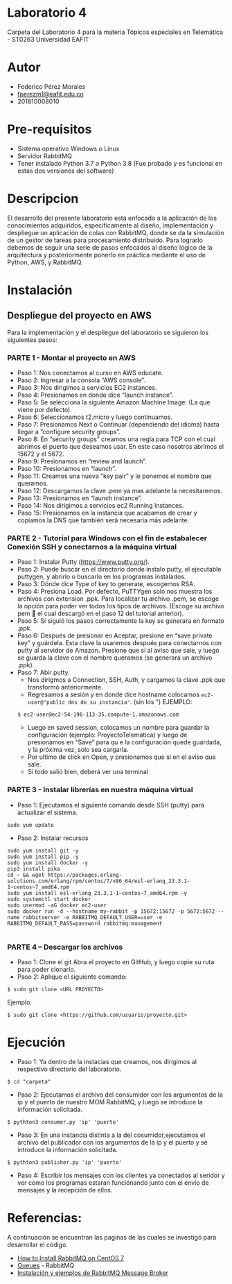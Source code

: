 # Laboratorio 4

Carpeta del Laboratorio 4 para la materia Tópicos especiales en Telemática - ST0263
Universidad EAFIT

# Autor

+ Federico Pérez Morales
+ fperezm1@eafit.edu.co
+ 201810008010

# Pre-requisitos

+ Sistema operativo Windows o Linux
+ Servidor RabbitMQ
+ Tener instalado Python 3.7 o Python 3.8 (Fue probado y es funcional en estas dos versiones del software)

# Descripcion

El desarrollo del presente laboratorio está enfocado a la aplicación de los conocimientos adquiridos, específicamente al diseño, implementación y despliegue un aplicación de colas con RabbitMQ, donde se da la simulación de un gestor de tareas para procesamiento distribuido.
Para lograrlo debemos de seguir una serie de pasos enfocados al diseño lógico de la arquitectura y posteriormente ponerlo en práctica mediante el uso de Python, AWS, y RabbitMQ.

# Instalación

## Despliegue del proyecto en AWS

Para la implementación y el despliegue del laboratorio se siguieron los siguientes pasos:

### PARTE 1 - Montar el proyecto en AWS

+ Paso 1: Nos conectamos al curso en AWS educate.
+ Paso 2: Ingresar a la consola “AWS console”.
+ Paso 3: Nos dirigimos a servicios EC2 instances.
+ Paso 4: Presionamos en donde dice “launch instance”.
+ Paso 5: Se selecciona la siguiente Amazon Machine Image: (La que viene por defecto).
+ Paso 6: Seleccionamos t2.micro y luego continuamos.
+ Paso 7: Presionamos Next o Continuar (dependiendo del idioma) hasta llegar a “configure security groups”.
+ Paso 8: En “security groups” creamos una regla para TCP con el cual abrimos el puerto que deseamos usar. En este caso nosotros abrimos el 15672 y el 5672.
+ Paso 9: Presionamos en “review and launch”.
+ Paso 10: Presionamos en “launch”.
+ Paso 11: Creamos una nueva “key pair” y le ponemos el nombre que queramos.
+ Paso 12: Descargamos la clave .pem ya mas adelante la necesitaremos.
+ Paso 13: Presionamos en “launch instance”.
+ Paso 14: Nos dirigimos a servicios ec2 Running Instances.
+ Paso 15: Presionamos en la instancia que acabamos de crear y copiamos la DNS que también será necesaria más adelante.

### PARTE 2 - Tutorial para Windows con el fin de estabalecer Conexión SSH y conectarnos a la máquina virtual

+ Paso 1: Instalar Putty (<https://www.putty.org/>).
+ Paso 2: Puede buscar en el directorio donde instalo putty, el ejecutable puttygen, y abrirlo o buscarlo en los programas instalados.
+ Paso 3: Dónde dice Type of key to generate, escogemos RSA.
+ Paso 4: Presiona Load. Por defecto, PuTTYgen solo nos muestra los archivos con extension .ppk. Para localizar tu archivo .pem, se escoge la opción para poder ver todos los tipos de archivos. (Escoge su archivo pem   el cual descargó en el paso 12 del tutorial anterior).
+ Paso 5: Si siguió los pasos correctamente la key se generara en formato .ppk.
+ Paso 6: Después de presionar en Aceptar, presione en “save private key” y guárdela. Esta clave la usaremos después para conectarnos con putty al servidor de Amazon. Presione que si al aviso que sale, y luego se guarda la clave con el nombre queramos (se generará un archivo .ppk).
+ Paso 7: Abir putty.
    + Nos dirigmos a Connection, SSH, Auth, y cargamos la clave .ppk que transformó anteriormente.
    + Regresamos a sesión y en donde dice hostname colocamos ``` ec2-user@"public dns de su instancia" ```. (sin los ")
    EJEMPLO:
    ```
    $ ec2-user@ec2-54-196-113-35.compute-1.amazonaws.com
    ```
    + Luego en saved session, colocamos un nombre para guardar la configuración (ejemplo: ProyectoTelematica) y luego de presionamos en “Save” para qu e la configuración quede guardada, y la próxima vez, solo sea cargarla.
    + Por ultimo de click en Open, y presionamos que sí en el aviso que sale.
    + Si todo salió bien, deberá ver una terminal

### PARTE 3 - Instalar librerías en nuestra máquina virtual

+ Paso 1: Ejecutamos el siguiente comando desde SSH (putty) para actualizar el sistema.
```
sudo yum update
```
+ Paso 2: Instalar recursos
```
sudo yum install git -y
sudo yum install pip -y
sudo yum install docker -y
pip3 install pika
cd ~ && wget https://packages.erlang-solutions.com/erlang/rpm/centos/7/x86_64/esl-erlang_23.3.1-1~centos~7_amd64.rpm
sudo yum install esl-erlang_23.3.1-1~centos~7_amd64.rpm -y
sudo systemctl start docker
sudo usermod -aG docker ec2-user
sudo docker run -d --hostname my-rabbit -p 15672:15672 -p 5672:5672 --name rabbitserver -e RABBITMQ_DEFAULT_USER=user -e RABBITMQ_DEFAULT_PASS=password rabbitmq:management
 
```

### PARTE 4 – Descargar los archivos

+ Paso 1: Clone el git
Abra el proyecto en GitHub, y luego copie su ruta para poder clonarlo.
+ Paso 2: Aplique el siguiente comando:
```
$ sudo git clone <URL PROYECTO>
```
Ejemplo:
```
$ sudo git clone <https://github.com/usuario/proyecto.git>
```

# Ejecución

+ Paso 1: Ya dentro de la instacias que creamos, nos dirigimos al respectivo directorio del laboratorio.
```
$ cd "carpeta"
```
+ Paso 2: Ejecutamos el archivo del consumidor con los argumentos de la ip y el puerto de nuestro MOM RabbitMQ, y luego se introduce la información solicitada.
```
$ pythton3 consumer.py 'ip' 'puerto'
```
+ Paso 3: En una instancia distinta a la del cosumidor,ejecutamos el archivo del publicador con los argumentos de la ip y el puerto y se introduce la información solicitada.
```
$ pythton3 publisher.py 'ip' 'puerto'
```
+ Paso 4: Escribir los mensajes con los clientes ya conectados al seridor y ver como los programas estaran funciónando junto con el envio de mensajes y la recepción de ellos.


# Referencias:
A continuación se encuentran las paginas de las cuales se investigó para desarrollar el código.

+ [How to Install RabbitMQ on CentOS 7](https://www.vultr.com/docs/how-to-install-rabbitmq-on-centos-7)
+ [Queues](https://www.rabbitmq.com/queues.html) - RabbitMQ
+ [Instalación y ejemplos de RabbitMQ Message Broker](https://programmerclick.com/article/8374663598/)
